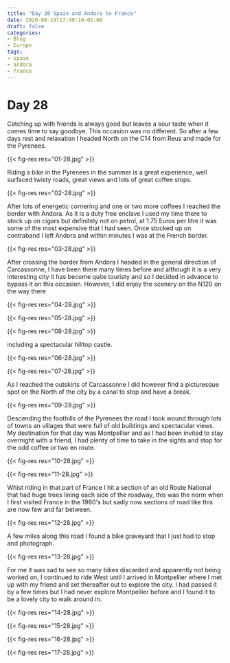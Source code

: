 ```yaml
---
title: "Day 28 Spain and Andora to France"
date: 2020-08-18T17:49:19-01:00
draft: false
categories:
- Blog
- Europe
tags:
- spain
- andora
- france
---
```


# Day 28

Catching up with friends is always good but leaves a sour taste when it comes time to say goodbye. This occasion was no different. So after a few days rest and relaxation I headed North on the C14 from Reus and made for the Pyrenees. 

{{< fig-res res="01-28.jpg" >}}

Riding a bike in the Pyrenees in the summer is a great experience, well surfaced twisty roads, great views and lots of great coffee stops.

{{< fig-res res="02-28.jpg" >}}

After lots of energetic cornering and one or two more coffees I reached the border with Andora. As it is a duty free enclave I used my time there to stock up on cigars but definitely not on petrol, at 1.75 Euros per litre it was some of the most expensive that I had seen. Once stocked up on contraband I left Andora and within minutes I was at the French border.

{{< fig-res res="03-28.jpg" >}}

After crossing the border from Andora I headed in the general direction of Carcassonne, I have been there many times before and although it is a very interesting city it has become quite touristy and so I decided in advance to bypass it on this occasion. However, I did enjoy the scenery on the N120 on the way there 

{{< fig-res res="04-28.jpg" >}}

{{< fig-res res="05-28.jpg" >}}

{{< fig-res res="08-28.jpg" >}}

including a spectacular hilltop castle.

{{< fig-res res="06-28.jpg" >}}

{{< fig-res res="07-28.jpg" >}}

As I reached the outskirts of Carcassonne I did however find a picturesque spot on the North of the city by a canal to stop and have a break.

{{< fig-res res="09-28.jpg" >}}

Descending the foothills of the Pyrenees the road I took wound through lots of towns an villages that were full of old buildings and spectacular views. My destination for that day was Montpellier and as I had been invited to stay overnight with a friend, I had plenty of time to take in the sights and stop for the odd coffee or two en route. 

{{< fig-res res="10-28.jpg" >}}

{{< fig-res res="11-28.jpg" >}}

Whist riding in that part of France I hit a section of an old Route National that had huge trees lining each side of the roadway, this was the norm when I first visited France in the 1980's but sadly now sections of road like this are now few and far between.

{{< fig-res res="12-28.jpg" >}}

A few miles along this road I found a bike graveyard that I just had to stop and photograph.

{{< fig-res res="13-28.jpg" >}}

For me it was sad to see so many bikes discarded and apparently not being worked on, I continued to ride West until I arrived in Montpellier where I met up with my friend and set thereafter out to explore the city. I had passed it by a few times but I had never explore Montpellier before and I found it to be a lovely city to walk around in.

{{< fig-res res="14-28.jpg" >}}

{{< fig-res res="15-28.jpg" >}}

{{< fig-res res="16-28.jpg" >}}

{{< fig-res res="17-28.jpg" >}}